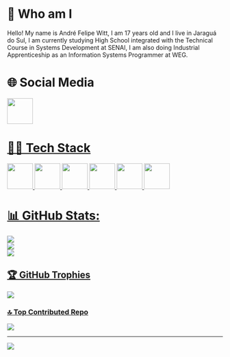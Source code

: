 # 👤 Who am I 
Hello! My name is André Felipe Witt, I am 17 years old and I live in Jaraguá do Sul, I am currently studying High School integrated with the Technical Course in Systems Development at SENAI, I am also doing Industrial Apprenticeship as an Information Systems Programmer at WEG.

# 🌐 Social Media 
<a href="https://instagram.com/andrewitt_"/><img src="https://cdn2.iconfinder.com/data/icons/social-media-applications/64/social_media_applications_3-instagram-512.png" width=60px/>

# 👨‍💻 Tech Stack

<img src="https://cdn.jsdelivr.net/gh/devicons/devicon@latest/icons/css3/css3-original.svg" width=60px/> <img src="https://cdn.jsdelivr.net/gh/devicons/devicon@latest/icons/html5/html5-original.svg" width=60px/> <img src="https://cdn.jsdelivr.net/gh/devicons/devicon@latest/icons/java/java-original.svg" width=60px/> <img src="https://cdn.jsdelivr.net/gh/devicons/devicon@latest/icons/figma/figma-original.svg" width=60px/>
<img src="https://cdn.jsdelivr.net/gh/devicons/devicon@latest/icons/python/python-original.svg" width=60px/> <img src="https://cdn.jsdelivr.net/gh/devicons/devicon@latest/icons/mysql/mysql-original.svg" width=60px/>


# 📊 GitHub Stats:
![](https://github-readme-stats.vercel.app/api?username=andrewitt44&theme=dark&hide_border=false&include_all_commits=true&count_private=true)<br/>
![](https://github-readme-streak-stats.herokuapp.com/?user=andrewitt44&theme=dark&hide_border=false)<br/>
![](https://github-readme-stats.vercel.app/api/top-langs/?username=andrewitt44&theme=dark&hide_border=false&include_all_commits=true&count_private=true&layout=compact)

## 🏆 GitHub Trophies
![](https://github-profile-trophy.vercel.app/?username=andrewitt44&theme=dark&no-frame=false&no-bg=false&margin-w=4)

### 🔝 Top Contributed Repo
![](https://github-contributor-stats.vercel.app/api?username=andrewitt44&limit=5&theme=dark&combine_all_yearly_contributions=true)

---
[![](https://visitcount.itsvg.in/api?id=andrewitt44&icon=0&color=0)](https://visitcount.itsvg.in)

<!-- Proudly created with GPRM ( https://gprm.itsvg.in ) -->
